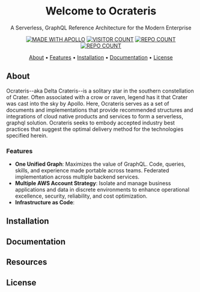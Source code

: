 
<div align="center">
    <h1>Welcome to Ocrateris</h1>
    <p>A Serverless, GraphQL Reference Architecture for the Modern Enterprise</p>
    <div>
         <a href="https://www.apollographql.com/"><img src="https://img.shields.io/badge/Made%20with-Apollo%20GraphQL-1f425f.svg" alt="MADE WITH APOLLO" /></a>
        <a href=""><img src="https://visitor-badge.glitch.me/badge?page_id=ocrateris.ocrateris" alt="VISITOR COUNT" /></a>
        <a href="https://badges.pufler.dev"><img src="https://badges.pufler.dev/repos/ocrateris" alt="REPO COUNT" /></a>
        <a href="https://badges.pufler.dev"><img src="https://img.shields.io/github/stars/ocrateris/.github.svg?style=social&label=Star&maxAge=2592000" alt="REPO COUNT" /></a>
    </div>
    <p align="center">
        <a href="#about">About</a> •
        <a href="#features">Features</a> •
        <a href="#installation">Installation</a> •
        <a href="#documentation">Documentation</a> •
        <a href="#license">License</a>
    </p>
</div>

## About
Ocrateris--aka Delta Crateris--is a solitary star in the southern constellation of Crater. Often associated with a crow or raven, legend has it that Crater was cast into the sky by Apollo. Here, Ocrateris serves as a set of documents and implementations that provide recommended structures and integrations of cloud native products and services to form a serverless, graphql solution. Ocrateris seeks to embody accepted industry best practices that suggest the optimal delivery method for the technologies specified herein.

### Features
- **One Unified Graph**: Maximizes the value of GraphQL. Code, queries, skills, and experience made portable across teams. Federated implementation across multiple backend services.
- **Multiple AWS Account Strategy**: Isolate and manage business applications and data in discrete environments to enhance operational excellence, security, reliability, and cost optimization.
- **Infrastructure as Code**:

## Installation

## Documentation

## Resources

## License
